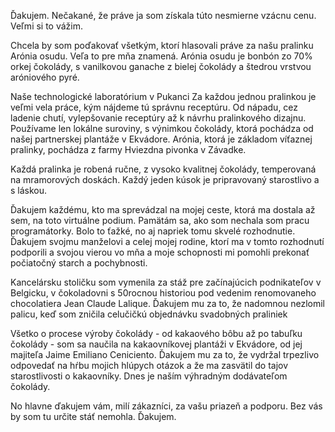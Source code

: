 Ďakujem. Nečakané, že práve ja som získala túto nesmierne vzácnu cenu. Veľmi si to vážim.

Chcela by som poďakovať všetkým, ktorí hlasovali práve za našu pralinku Arónia osudu. Veľa to pre mňa znamená. Arónia osudu je bonbón zo 70% orkej čokolády, s vanilkovou ganache z bielej čokolády a štedrou vrstvou aróniového pyré.

Naše technologické laboratórium v Pukanci 
Za každou jednou pralinkou je veľmi vela práce, kým nájdeme tú správnu receptúru. Od nápadu, cez ladenie chutí, vylepšovanie receptúry až k návrhu pralinkového dizajnu. Používame len lokálne suroviny, s výnimkou čokolády, ktorá pochádza od našej partnerskej plantáže v Ekvádore. Arónia, ktorá je základom víťaznej pralinky, pochádza z farmy Hviezdna pivonka v Závadke.

Každá pralinka je robená ručne, z vysoko kvalitnej čokolády, temperovaná na mramorových doskách. Každý jeden kúsok je pripravovaný starostlivo a s láskou. 

Ďakujem každému, kto ma sprevádzal na mojej ceste, ktorá ma dostala až sem, na toto virtuálne podium. Pamätám sa, ako som nechala som pracu programátorky. Bolo to ťažké, no aj napriek tomu skvelé rozhodnutie. Ďakujem svojmu manželovi a celej mojej rodine, ktorí ma v tomto rozhodnutí podporili a svojou vierou vo mňa a moje schopnosti mi pomohli prekonať počiatočný starch a pochybnosti.

Kancelársku stoličku som vymenila za stáž pre začínajúcich podnikateľov v Belgicku, v čokoladovni s 50rocnou historiou pod vedenim renomovaneho chocolatiera Jean Claude Lalique. Ďakujem mu za to, že nadomnou nezlomil palicu, keď som zničila celučičkú objednávku svadobných praliniek 

Všetko o procese výroby čokolády - od kakaového bôbu až po tabuľku čokolády - som sa naučila na kakaovníkovej plantáži v Ekvádore, od jej majiteľa Jaime Emiliano Ceniciento. Ďakujem mu za to, že vydržal trpezlivo odpovedať na hŕbu mojich hlúpych otázok a že ma zasvätil do tajov starostlivosti o kakaovníky. Dnes je naším výhradným dodávateľom čokolády.

No hlavne ďakujem vám, milí zákazníci, za vašu priazeň a podporu. Bez vás by som tu určite stáť nemohla. Ďakujem.
